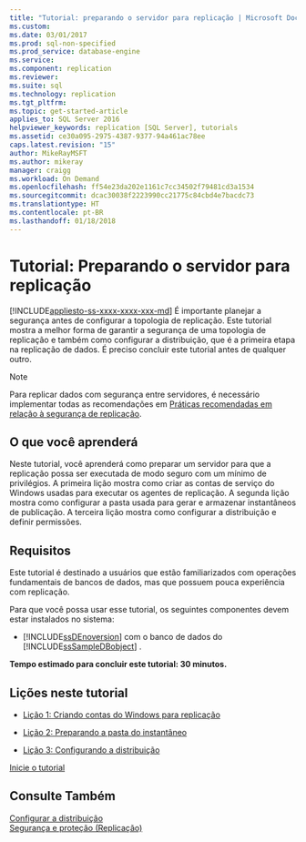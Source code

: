 ```yaml
---
title: "Tutorial: preparando o servidor para replicação | Microsoft Docs"
ms.custom: 
ms.date: 03/01/2017
ms.prod: sql-non-specified
ms.prod_service: database-engine
ms.service: 
ms.component: replication
ms.reviewer: 
ms.suite: sql
ms.technology: replication
ms.tgt_pltfrm: 
ms.topic: get-started-article
applies_to: SQL Server 2016
helpviewer_keywords: replication [SQL Server], tutorials
ms.assetid: ce30a095-2975-4387-9377-94a461ac78ee
caps.latest.revision: "15"
author: MikeRayMSFT
ms.author: mikeray
manager: craigg
ms.workload: On Demand
ms.openlocfilehash: ff54e23da202e1161c7cc34502f79481cd3a1534
ms.sourcegitcommit: dcac30038f2223990cc21775c84cbd4e7bacdc73
ms.translationtype: HT
ms.contentlocale: pt-BR
ms.lasthandoff: 01/18/2018
---
```

# <a name="tutorial-preparing-the-server-for-replication"></a>Tutorial: Preparando o servidor para replicação
[!INCLUDE[appliesto-ss-xxxx-xxxx-xxx-md](../../includes/appliesto-ss-xxxx-xxxx-xxx-md.md)] É importante planejar a segurança antes de configurar a topologia de replicação. Este tutorial mostra a melhor forma de garantir a segurança de uma topologia de replicação e também como configurar a distribuição, que é a primeira etapa na replicação de dados. É preciso concluir este tutorial antes de qualquer outro.  
  
> [!NOTE]  
> Para replicar dados com segurança entre servidores, é necessário implementar todas as recomendações em [Práticas recomendadas em relação à segurança de replicação](../../relational-databases/replication/security/replication-security-best-practices.md).  
  
## <a name="what-you-will-learn"></a>O que você aprenderá  
Neste tutorial, você aprenderá como preparar um servidor para que a replicação possa ser executada de modo seguro com um mínimo de privilégios. A primeira lição mostra como criar as contas de serviço do Windows usadas para executar os agentes de replicação. A segunda lição mostra como configurar a pasta usada para gerar e armazenar instantâneos de publicação. A terceira lição mostra como configurar a distribuição e definir permissões.  
  
## <a name="requirements"></a>Requisitos  
Este tutorial é destinado a usuários que estão familiarizados com operações fundamentais de bancos de dados, mas que possuem pouca experiência com replicação.  
  
Para que você possa usar esse tutorial, os seguintes componentes devem estar instalados no sistema:  
  
-   [!INCLUDE[ssDEnoversion](../../includes/ssdenoversion-md.md)] com o banco de dados do [!INCLUDE[ssSampleDBobject](../../includes/sssampledbobject-md.md)] .  
  
**Tempo estimado para concluir este tutorial: 30 minutos.**  
  
## <a name="lessons-in-this-tutorial"></a>Lições neste tutorial  
  
-   [Lição 1: Criando contas do Windows para replicação](../../relational-databases/replication/lesson-1-creating-windows-accounts-for-replication.md)  
  
-   [Lição 2: Preparando a pasta do instantâneo](../../relational-databases/replication/lesson-2-preparing-the-snapshot-folder.md)  
  
-   [Lição 3: Configurando a distribuição](../../relational-databases/replication/lesson-3-configuring-distribution.md)  
  
[Inicie o tutorial](../../relational-databases/replication/lesson-1-creating-windows-accounts-for-replication.md)  
  
## <a name="see-also"></a>Consulte Também  
[Configurar a distribuição](../../relational-databases/replication/configure-distribution.md)  
[Segurança e proteção &#40;Replicação&#41;](../../relational-databases/replication/security/security-and-protection-replication.md)  
  
  
  
